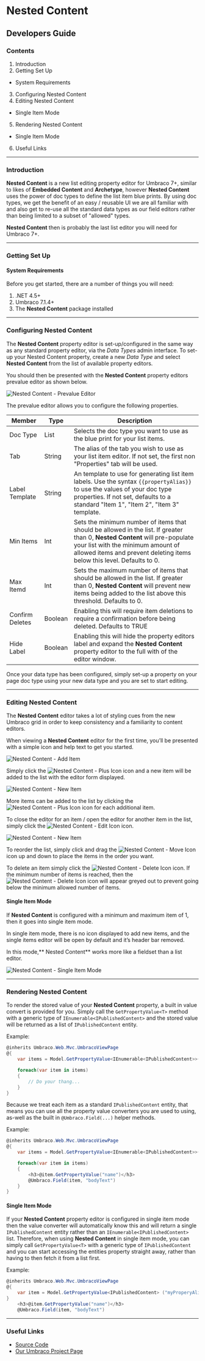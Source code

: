 # Nested Content
## Developers Guide

### Contents

1. Introduction
2. Getting Set Up
  * System Requirements
3. Configuring Nested Content
4. Editing Nested Content
  * Single Item Mode
5. Rendering Nested Content
  * Single Item Mode 
6. Useful Links

---

### Introduction

**Nested Content** is a new list editing property editor for Umbraco 7+, similar to likes of **Embedded Content** and **Archetype**, however **Nested Content** uses the power of doc types to define the list item blue prints. By using doc types, we get the benefit of an easy / reusable UI we are all familiar with and also get to re-use all the standard data types as our field editors rather than being limited to a subset of "allowed" types.

**Nested Content** then is probably the last list editor you will need for Umbraco 7+.

---

### Getting Set Up

#### System Requirements

Before you get started, there are a number of things you will need:

1. .NET 4.5+
2. Umbraco 7.1.4+
3. The **Nested Content** package installed

---

### Configuring Nested Content

The **Nested Content** property editor is set-up/configured in the same way as any standard property editor, via the *Data Types* admin interface. To set-up your Nested Content property, create a new *Data Type* and select **Nested Content** from the list of available property editors.

You should then be presented with the **Nested Content** property editors prevalue editor as shown below.

![Nested Content - Prevalue Editor](assets/img/screenshot-01.png)

The prevalue editor allows you to configure the following properties.

| Member          | Type    | Description |
|-----------------|---------|-------------|
| Doc Type        | List    | Selects the doc type you want to use as the blue print for your list items. |
| Tab             | String  | The alias of the tab you wish to use as your list item editor. If not set, the first non "Properties" tab will be used. |
| Label Template  | String  | An template to use for generating list item labels. Use the syntax `{{propertyAlias}}` to use the values of your doc type properties. If not set, defaults to a standard "Item 1", "Item 2", "Item 3" template. |
| Min Items       | Int     | Sets the minimum number of items that should be allowed in the list. If greater than 0, **Nested Content** will pre-populate your list with the minimum amount of allowed items and prevent deleting items below this level. Defaults to 0.
| Max Itemd       | Int     | Sets the maximum number of items that should be allowed in the list. If greater than 0, **Nested Content** will prevent new items being added to the list above this threshold. Defaults to 0. |
| Confirm Deletes | Boolean | Enabling this will require item deletions to require a confirmation before being deleted. Defaults to TRUE |
| Hide Label      | Boolean | Enabling this will hide the property editors label and expand the **Nested Content** property editor to the full with of the editor window. |

Once your data type has been configured, simply set-up a property on your page doc type using your new data type and you are set to start editing.

---

### Editing Nested Content

The **Nested Content** editor takes a lot of styling cues from the new Umbraco grid in order to keep consistency and a familiarity to content editors.

When viewing a **Nested Content** editor for the first time, you’ll be presented with a simple icon and help text to get you started.

![Nested Content - Add Item](assets/img/screenshot-02.png)

Simply click the ![Nested Content - Plus Icon](assets/img/icon-plus.png) icon and a new item will be added to the list with the editor form displayed.

![Nested Content - New Item](assets/img/screenshot-03.png)

More items can be added to the list by clicking the ![Nested Content - Plus Icon](assets/img/icon-plus.png) icon for each additional item.

To close the editor for an item / open the editor for another item in the list, simply click the ![Nested Content - Edit Icon](assets/img/icon-edit.png) icon.

![Nested Content - New Item](assets/img/screenshot-04.png)

To reorder the list, simply click and drag the ![Nested Content - Move Icon](assets/img/icon-move.png) icon up and down to place the items in the order you want.

To delete an item simply click the ![Nested Content - Delete Icon](assets/img/icon-delete.png) icon. If the minimum number of items is reached, then the ![Nested Content - Delete Icon](assets/img/icon-delete.png) icon will appear greyed out to prevent going below the minimum allowed number of items.

#### Single Item Mode

If **Nested Content** is configured with a minimum and maximum item of 1, then it goes into single item mode.

In single item mode, there is no icon displayed to add new items, and the single items editor will be open by default and it’s header bar removed.

In this mode,** Nested Content** works more like a fieldset than a list editor.

![Nested Content - Single Item Mode](assets/img/screenshot-05.png)

---

### Rendering Nested Content

To render the stored value of your **Nested Content** property, a built in value convert is provided for you. Simply call the `GetPropertyValue<T>` method with a generic type of `IEnumerable<IPublishedContent>` and the stored value will be returned as a list of `IPublishedContent` entity.

Example:

```csharp
@inherits Umbraco.Web.Mvc.UmbracoViewPage
@{
	var items = Model.GetPropertyValue<IEnumerable<IPublishedContent>>("myProperyAlias");

	foreach(var item in items)
	{
		// Do your thang...
	}
}
```

Because we treat each item as a standard `IPublishedContent` entity, that means you can use all the property value converters you are used to using, as-well as the built in `@Umbraco.Field(...)` helper methods.

Example:
```csharp
@inherits Umbraco.Web.Mvc.UmbracoViewPage
@{
	var items = Model.GetPropertyValue<IEnumerable<IPublishedContent>>("myProperyAlias");

	foreach(var item in items)
	{
		<h3>@item.GetPropertyValue("name")</h3>
		@Umbraco.Field(item, "bodyText")
	}
}
```

#### Single Item Mode

If your **Nested Content** property editor is configured in single item mode then the value converter will automatically know this and will return a single `IPublishedContent` entity rather than an `IEnumerable<IPublishedContent>` list. Therefore, when using **Nested Content** in single item mode, you can simply call `GetPropertyValue<T>` with a generic type of `IPublishedContent` and you can start accessing the entities property straight away, rather than having to then fetch it from a list first.

Example:
```csharp
@inherits Umbraco.Web.Mvc.UmbracoViewPage
@{
	var item = Model.GetPropertyValue<IPublishedContent> ("myProperyAlias");
}
	<h3>@item.GetPropertyValue("name")</h3>
	@Umbraco.Field(item, "bodyText")
```

---

### Useful Links

* [Source Code](https://github.com/leekelleher/umbraco-nested-content)
* [Our Umbraco Project Page](http://our.umbraco.org/projects/backoffice-extensions/nested-content)